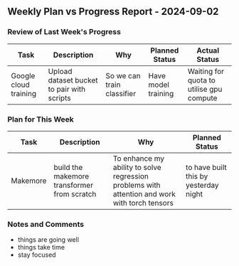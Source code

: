 ## Weekly Plan vs Progress Report - 2024-09-02

### Review of Last Week's Progress

| Task | Description | Why | Planned Status | Actual Status |
| --- | --- | --- | --- | --- |
| Google cloud training | Upload dataset bucket to pair with scripts | So we can train classifier | Have model training | Waiting for quota to utilise gpu compute |

### Plan for This Week

| Task | Description | Why | Planned Status |
| --- | --- | --- | --- |
| Makemore | build the makemore transformer from scratch | To enhance my ability to solve regression problems with attention and work with torch tensors | to have built this by yesterday night |

### Notes and Comments

- things are going well
- things take time
- stay focused
